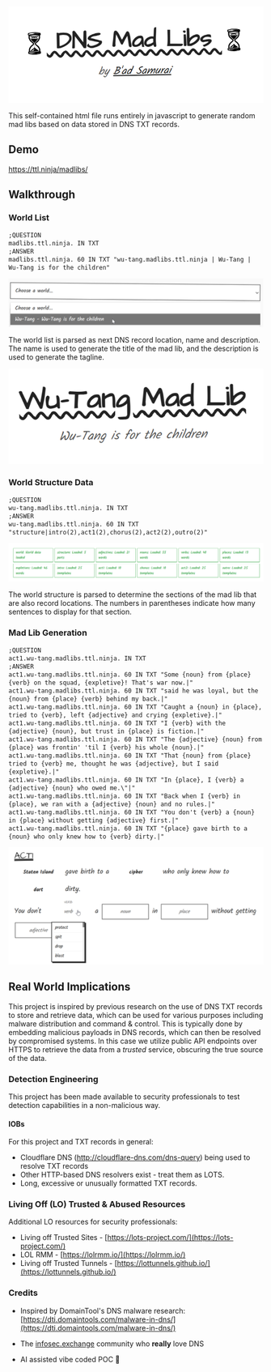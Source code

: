 ![DNS Mad Libs](./images/dns-mad-libs.png)


This self-contained html file runs entirely in javascript to generate random mad libs based on data stored in DNS TXT records.

## Demo

https://ttl.ninja/madlibs/

## Walkthrough

### World List

```
;QUESTION
madlibs.ttl.ninja. IN TXT
;ANSWER
madlibs.ttl.ninja. 60 IN TXT "wu-tang.madlibs.ttl.ninja | Wu-Tang | Wu-Tang is for the children"
```

![world selector](./images/madlib-worlds.png)

The world list is parsed as next DNS record location, name and description. The name is used to generate the title of the mad lib, and the description is used to generate the tagline.

![dynamic title](./images/madlib-title.png)

### World Structure Data

```
;QUESTION
wu-tang.madlibs.ttl.ninja. IN TXT
;ANSWER
wu-tang.madlibs.ttl.ninja. 60 IN TXT "structure|intro(2),act1(2),chorus(2),act2(2),outro(2)"
```

![world structure](./images/madlib-structure.png)

The world structure is parsed to determine the sections of the mad lib that are also record locations. The numbers in parentheses indicate how many sentences to display for that section.


### Mad Lib Generation

```
;QUESTION
act1.wu-tang.madlibs.ttl.ninja. IN TXT
;ANSWER
act1.wu-tang.madlibs.ttl.ninja. 60 IN TXT "Some {noun} from {place} {verb} on the squad, {expletive}! That's war now.|"
act1.wu-tang.madlibs.ttl.ninja. 60 IN TXT "said he was loyal, but the {noun} from {place} {verb} behind my back.|"
act1.wu-tang.madlibs.ttl.ninja. 60 IN TXT "Caught a {noun} in {place}, tried to {verb}, left {adjective} and crying {expletive}.|"
act1.wu-tang.madlibs.ttl.ninja. 60 IN TXT "I {verb} with the {adjective} {noun}, but trust in {place} is fiction.|"
act1.wu-tang.madlibs.ttl.ninja. 60 IN TXT "The {adjective} {noun} from {place} was frontin' 'til I {verb} his whole {noun}.|"
act1.wu-tang.madlibs.ttl.ninja. 60 IN TXT "That {noun} from {place} tried to {verb} me, thought he was {adjective}, but I said {expletive}.|"
act1.wu-tang.madlibs.ttl.ninja. 60 IN TXT "In {place}, I {verb} a {adjective} {noun} who owed me.\"|"
act1.wu-tang.madlibs.ttl.ninja. 60 IN TXT "Back when I {verb} in {place}, we ran with a {adjective} {noun} and no rules.|"
act1.wu-tang.madlibs.ttl.ninja. 60 IN TXT "You don't {verb} a {noun} in {place} without getting {adjective} first.|"
act1.wu-tang.madlibs.ttl.ninja. 60 IN TXT "{place} gave birth to a {noun} who only knew how to {verb} dirty.|"
```

![mad lib](./images/madlib-act1.png)

## Real World Implications

This project is inspired by previous research on the use of DNS TXT records to store and retrieve data, which can be used for various purposes including malware distribution and command & control. This is typically done by embedding malicious payloads in DNS records, which can then be resolved by compromised systems. In this case we utilize public API endpoints over HTTPS to retrieve the data from a *trusted* service, obscuring the true source of the data.

### Detection Engineering

This project has been made available to security professionals to test detection capabilities in a non-malicious way. 

#### IOBs

For this project and TXT records in general:

- Cloudflare DNS (http://cloudflare-dns.com/dns-query) being used to resolve TXT records
- Other HTTP-based DNS resolvers exist - treat them as LOTS.
- Long, excessive or unusually formatted TXT records.

### Living Off (LO) Trusted & Abused Resources

Additional LO resources for security professionals:

- Living off Trusted Sites - [https://lots-project.com/](https://lots-project.com/)
- LOL RMM - [https://lolrmm.io/](https://lolrmm.io/)
- Living off Trusted Tunnels -  [https://lottunnels.github.io/](https://lottunnels.github.io/)

### Credits

- Inspired by DomainTool's DNS malware research: [https://dti.domaintools.com/malware-in-dns/](https://dti.domaintools.com/malware-in-dns/)

- The [infosec.exchange](https://infosec.exchange/) community who **really** love DNS

- AI assisted vibe coded POC 😬

